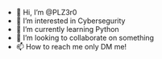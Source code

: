 - 👋 Hi, I’m @PLZ3r0
- 👀 I’m interested in Cybersegurity
- 🌱 I’m currently learning Python
- 💞️ I’m looking to collaborate on something
- 📫 How to reach me only DM me!


<!---
PLZ3r0/PLZ3r0 is a ✨ special ✨ repository because its `README.md` (this file) appears on your GitHub profile.
You can click the Preview link to take a look at your changes.
--->
